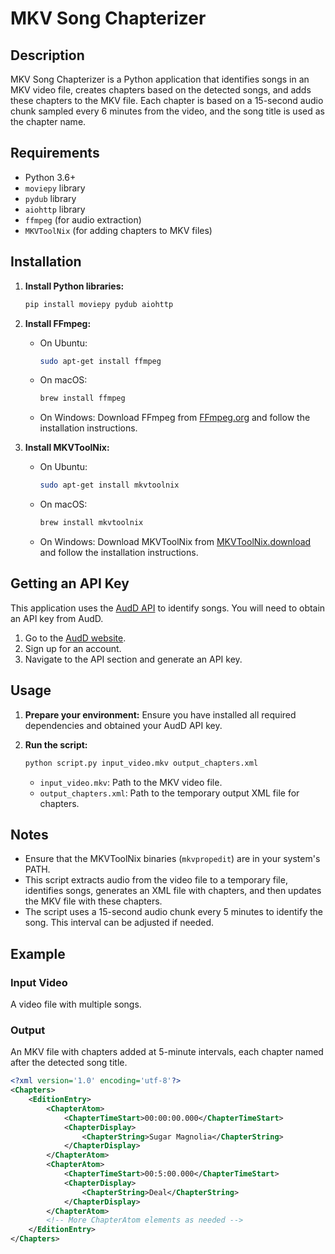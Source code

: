 # MKV Song Chapterizer

## Description

MKV Song Chapterizer is a Python application that identifies songs in an MKV video file, creates chapters based on the detected songs, and adds these chapters to the MKV file. Each chapter is based on a 15-second audio chunk sampled every 6 minutes from the video, and the song title is used as the chapter name.

## Requirements

- Python 3.6+
- `moviepy` library
- `pydub` library
- `aiohttp` library
- `ffmpeg` (for audio extraction)
- `MKVToolNix` (for adding chapters to MKV files)

## Installation

1. **Install Python libraries:**

    ```bash
    pip install moviepy pydub aiohttp
    ```

2. **Install FFmpeg:**

    - On Ubuntu:
    
        ```bash
        sudo apt-get install ffmpeg
        ```

    - On macOS:

        ```bash
        brew install ffmpeg
        ```

    - On Windows:
        Download FFmpeg from [FFmpeg.org](https://ffmpeg.org/download.html) and follow the installation instructions.

3. **Install MKVToolNix:**

    - On Ubuntu:
    
        ```bash
        sudo apt-get install mkvtoolnix
        ```

    - On macOS:

        ```bash
        brew install mkvtoolnix
        ```

    - On Windows:
        Download MKVToolNix from [MKVToolNix.download](https://mkvtoolnix.download/downloads.html) and follow the installation instructions.

## Getting an API Key

This application uses the [AudD API](https://audd.io) to identify songs. You will need to obtain an API key from AudD.

1. Go to the [AudD website](https://audd.io).
2. Sign up for an account.
3. Navigate to the API section and generate an API key.

## Usage

1. **Prepare your environment:**
    Ensure you have installed all required dependencies and obtained your AudD API key.

2. **Run the script:**

    ```bash
    python script.py input_video.mkv output_chapters.xml
    ```

    - `input_video.mkv`: Path to the MKV video file.
    - `output_chapters.xml`: Path to the temporary output XML file for chapters.

## Notes

- Ensure that the MKVToolNix binaries (`mkvpropedit`) are in your system's PATH.
- This script extracts audio from the video file to a temporary file, identifies songs, generates an XML file with chapters, and then updates the MKV file with these chapters.
- The script uses a 15-second audio chunk every 5 minutes to identify the song. This interval can be adjusted if needed.

## Example

### Input Video

A video file with multiple songs.

### Output

An MKV file with chapters added at 5-minute intervals, each chapter named after the detected song title.

```xml
<?xml version='1.0' encoding='utf-8'?>
<Chapters>
    <EditionEntry>
        <ChapterAtom>
            <ChapterTimeStart>00:00:00.000</ChapterTimeStart>
            <ChapterDisplay>
                <ChapterString>Sugar Magnolia</ChapterString>
            </ChapterDisplay>
        </ChapterAtom>
        <ChapterAtom>
            <ChapterTimeStart>00:5:00.000</ChapterTimeStart>
            <ChapterDisplay>
                <ChapterString>Deal</ChapterString>
            </ChapterDisplay>
        </ChapterAtom>
        <!-- More ChapterAtom elements as needed -->
    </EditionEntry>
</Chapters>
